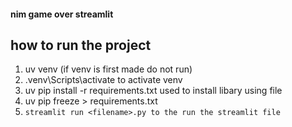 #### nim game over streamlit
## how to run the project
1. uv venv (if venv is first made do not run)
2. .venv\Scripts\activate to activate venv
3. uv pip install -r requirements.txt used to install libary using file
4. uv pip freeze > requirements.txt
5. ```streamlit run <filename>.py to the run the streamlit file```